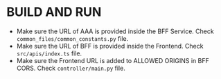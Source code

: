 # BUILD AND RUN

* Make sure the URL of AAA is provided inside the BFF Service. Check `common_files/common_constants.py` file.
* Make sure the URL of BFF is provided inside the Frontend. Check `src/apis/index.ts` file.
* Make sure the Frontend URL is added to ALLOWED ORIGINS in BFF CORS. Check `controller/main.py` file.